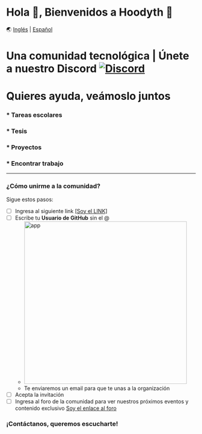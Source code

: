 # Hola 👋, Bienvenidos a Hoodyth 🚀

🌏 [Inglés](https://github.com/hoodyth/.github/blob/main/profile/README.en.md) | [Español](https://github.com/hoodyth/.github/blob/main/profile/README.md)

# Una comunidad tecnológica | Únete a nuestro Discord <a href="https://discord.gg/VJe9gqEZ">![Discord](https://img.shields.io/badge/Discord-7289DA?style=flat-square&logo=discord&logoColor=white)</a>

# Quieres ayuda, veámoslo juntos
### * Tareas escolares
### * Tesis
### * Proyectos
### * Encontrar trabajo

<hr>

### ¿Cómo unirme a la comunidad?

Sigue estos pasos: 

- [ ] Ingresa al siguiente link <a href="https://hoodyth.herokuapp.com/" target="_blank">[Soy el LINK]</a>
- [ ] Escribe tu **Usuario de GitHub** sin el @
    - <a href="https://hoodyth.herokuapp.com/" target="_blank"><img width="432" alt="app" src="https://user-images.githubusercontent.com/23409026/194716710-134b124c-95ac-43d8-8443-6b220e369677.png"></a>
    - Te enviaremos un email para que te unas a la organización
- [ ] Acepta la invitación
- [ ] Ingresa al foro de la comunidad para ver nuestros próximos eventos y contenido exclusivo [Soy el enlace al foro](https://github.com/orgs/hoodyth/discussions)

### ¡Contáctanos, queremos escucharte!
